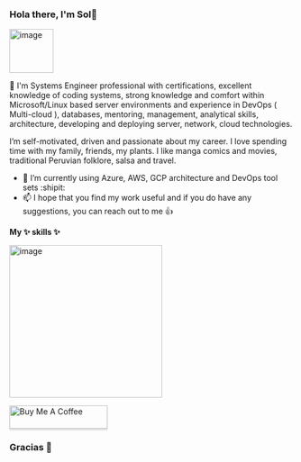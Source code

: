 ### Hola there, I'm Sol👋
<img width="78" alt="image" src="https://user-images.githubusercontent.com/102182984/220896586-897a4f57-5f4d-43f2-a0b7-3f76ce2d0ae6.png">

🔭  I'm Systems Engineer professional with certifications, excellent knowledge of coding systems, strong knowledge and comfort within Microsoft/Linux based server environments and experience in DevOps ( Multi-cloud ), databases, mentoring, management, analytical skills, architecture, developing and deploying server, network, cloud technologies.

I’m self-motivated, driven and passionate about my career. I love spending time with my family, friends, my plants. I like manga comics and movies, traditional Peruvian folklore, salsa and travel.

- 🌱 I’m currently using Azure, AWS, GCP architecture and DevOps tool sets :shipit:
- 📫 I hope that you find my work useful and if you do have any suggestions, you can reach out to me :+1:

**My ✨ skills ✨**

<img width="271" alt="image" src="https://user-images.githubusercontent.com/102182984/220932359-f365349b-df5e-4252-9dae-408368b1683c.png">

<a href="https://www.buymeacoffee.com/solarrascue" target="_blank"><img src="https://www.buymeacoffee.com/assets/img/custom_images/orange_img.png" alt="Buy Me A Coffee" style="height: 41px !important;width: 174px !important;box-shadow: 0px 3px 2px 0px rgba(190, 190, 190, 0.5) !important;-webkit-box-shadow: 0px 3px 2px 0px rgba(190, 190, 190, 0.5) !important;" ></a>

### Gracias 🦖

<!--
**sol-arrascue/sol-arrascue** is a ✨ _special_ ✨ repository because its `README.md` (this file) appears on your GitHub profile.


- 
-->
